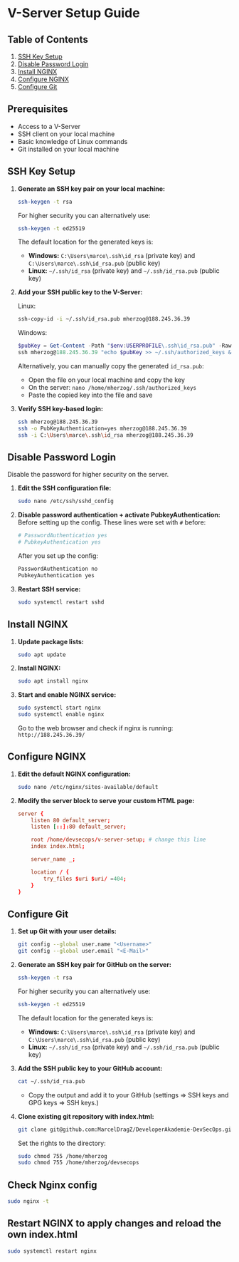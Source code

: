 # V-Server Setup Guide

## Table of Contents

1. [SSH Key Setup](#ssh-key-setup)
2. [Disable Password Login](#disable-password-login)
3. [Install NGINX](#install-nginx)
4. [Configure NGINX](#configure-nginx)
5. [Configure Git](#configure-git)

## Prerequisites

- Access to a V-Server
- SSH client on your local machine
- Basic knowledge of Linux commands
- Git installed on your local machine

## SSH Key Setup

1. **Generate an SSH key pair on your local machine:**

   ```sh
   ssh-keygen -t rsa
   ```

   For higher security you can alternatively use:

   ```sh
   ssh-keygen -t ed25519
   ```

   The default location for the generated keys is:

   - **Windows:** `C:\Users\marce\.ssh\id_rsa` (private key) and `C:\Users\marce\.ssh\id_rsa.pub` (public key)
   - **Linux:** `~/.ssh/id_rsa` (private key) and `~/.ssh/id_rsa.pub` (public key)

2. **Add your SSH public key to the V-Server:**

   Linux:

   ```sh
   ssh-copy-id -i ~/.ssh/id_rsa.pub mherzog@188.245.36.39
   ```

   Windows:

   ```powershell
   $pubKey = Get-Content -Path "$env:USERPROFILE\.ssh\id_rsa.pub" -Raw
   ssh mherzog@188.245.36.39 "echo $pubKey >> ~/.ssh/authorized_keys && chmod 600 ~/.ssh/authorized_keys"
   ```

   Alternatively, you can manually copy the generated `id_rsa.pub`:

   - Open the file on your local machine and copy the key
   - On the server: `nano /home/mherzog/.ssh/authorized_keys`
   - Paste the copied key into the file and save

3. **Verify SSH key-based login:**

   ```sh
   ssh mherzog@188.245.36.39
   ssh -o PubKeyAuthentication=yes mherzog@188.245.36.39
   ssh -i C:\Users\marce\.ssh\id_rsa mherzog@188.245.36.39
   ```

## Disable Password Login

Disable the password for higher security on the server.

1. **Edit the SSH configuration file:**

   ```sh
   sudo nano /etc/ssh/sshd_config
   ```

2. **Disable password authentication + activate PubkeyAuthentication:**
   Before setting up the config. These lines were set with `#` before:

   ```sh
   # PasswordAuthentication yes
   # PubkeyAuthentication yes
   ```

   After you set up the config:

   ```sh
   PasswordAuthentication no
   PubkeyAuthentication yes
   ```

3. **Restart SSH service:**

   ```sh
   sudo systemctl restart sshd
   ```

## Install NGINX

1. **Update package lists:**

   ```sh
   sudo apt update
   ```

2. **Install NGINX:**

   ```sh
   sudo apt install nginx
   ```

3. **Start and enable NGINX service:**

   ```sh
   sudo systemctl start nginx
   sudo systemctl enable nginx
   ```

   Go to the web browser and check if nginx is running: `http://188.245.36.39/`

## Configure NGINX

1. **Edit the default NGINX configuration:**

   ```sh
   sudo nano /etc/nginx/sites-available/default
   ```

2. **Modify the server block to serve your custom HTML page:**

   ```conf
   server {
       listen 80 default_server;
       listen [::]:80 default_server;

       root /home/devsecops/v-server-setup; # change this line
       index index.html;

       server_name _;

       location / {
           try_files $uri $uri/ =404;
       }
   }
   ```

## Configure Git

1. **Set up Git with your user details:**

   ```sh
   git config --global user.name "<Username>"
   git config --global user.email "<E-Mail>"
   ```

2. **Generate an SSH key pair for GitHub on the server:**

   ```sh
   ssh-keygen -t rsa
   ```

   For higher security you can alternatively use:

   ```sh
   ssh-keygen -t ed25519
   ```

   The default location for the generated keys is:

   - **Windows:** `C:\Users\marce\.ssh\id_rsa` (private key) and `C:\Users\marce\.ssh\id_rsa.pub` (public key)
   - **Linux:** `~/.ssh/id_rsa` (private key) and `~/.ssh/id_rsa.pub` (public key)

3. **Add the SSH public key to your GitHub account:**

   ```sh
   cat ~/.ssh/id_rsa.pub
   ```

   - Copy the output and add it to your GitHub (settings => SSH keys and GPG keys => SSH keys.)

4. **Clone existing git repository with index.html:**

   ```sh
   git clone git@github.com:MarcelDragZ/DeveloperAkademie-DevSecOps.git devsecops
   ```

   Set the rights to the directory:

   ```sh
   sudo chmod 755 /home/mherzog
   sudo chmod 755 /home/mherzog/devsecops
   ```

## Check Nginx config

```sh
sudo nginx -t
```

## Restart NGINX to apply changes and reload the own index.html

```sh
sudo systemctl restart nginx
```
